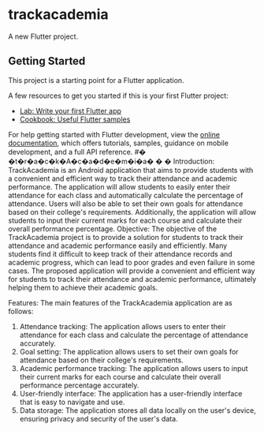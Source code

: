 # trackacademia

A new Flutter project.

## Getting Started

This project is a starting point for a Flutter application.

A few resources to get you started if this is your first Flutter project:

- [Lab: Write your first Flutter app](https://docs.flutter.dev/get-started/codelab)
- [Cookbook: Useful Flutter samples](https://docs.flutter.dev/cookbook)

For help getting started with Flutter development, view the
[online documentation](https://docs.flutter.dev/), which offers tutorials,
samples, guidance on mobile development, and a full API reference.
#� �t�r�a�c�k�A�c�a�d�e�m�i�a�
�
�
Introduction:
 TrackAcademia is an Android application that aims to provide students with a convenient and efficient way to track their attendance and academic performance. The application will allow students to easily enter their attendance for each class and automatically calculate the percentage of attendance. Users will also be able to set their own goals for attendance based on their college's requirements. Additionally, the application will allow students to input their current marks for each course and calculate their overall performance percentage.
Objective:
The objective of the TrackAcademia project is to provide a solution for students to track their attendance and academic performance easily and efficiently. Many students find it difficult to keep track of their attendance records and academic progress, which can lead to poor grades and even failure in some cases. The proposed application will provide a convenient and efficient way for students to track their attendance and academic performance, ultimately helping them to achieve their academic goals.


Features:
The main features of the TrackAcademia application are as follows:
1.	Attendance tracking: The application allows users to enter their attendance for each class and calculate the percentage of attendance accurately.
2.	Goal setting: The application allows users to set their own goals for attendance based on their college's requirements.
3.	Academic performance tracking: The application allows users to input their current marks for each course and calculate their overall performance percentage accurately.
4.	User-friendly interface: The application has a user-friendly interface that is easy to navigate and use.
5.	Data storage: The application stores all data locally on the user's device, ensuring privacy and security of the user's data.
